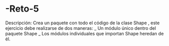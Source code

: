 # -Reto-5
Descripción: Crea un paquete con todo el código de la clase Shape , este ejercicio debe realizarse de dos maneras:
_ Un módulo único dentro del paquete Shape
_ Los módulos individuales que importan Shape heredan de él.
